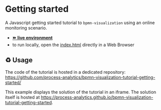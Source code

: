 # Getting started

A Javascript getting started tutorial to `bpmn-visualization` using an online monitoring scenario.
- [__⏩ live environment__](https://cdn.statically.io/gh/process-analytics/bpmn-visualization-examples/master/tutorial/getting-started/index.html)
- to run locally, open the [index.html](index.html) directly in a Web Browser

## ♻️ Usage
The code of the tutorial is hosted in a dedicated repository: https://github.com/process-analytics/bpmn-visualization-tutorial-getting-started/

This example displays the solution of the tutorial in an iframe. The solution itself is hosted at https://process-analytics.github.io/bpmn-visualization-tutorial-getting-started.
